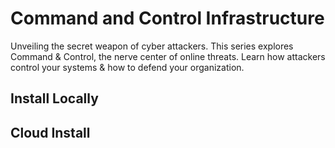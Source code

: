 # Command and Control Infrastructure
Unveiling the secret weapon of cyber attackers. This series explores Command & Control, the nerve center of online threats. Learn how attackers control your systems & how to defend your organization.




## Install Locally





## Cloud Install
